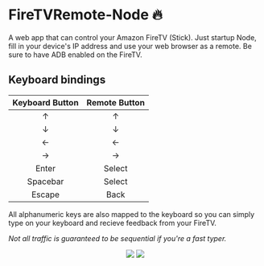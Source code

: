 # FireTVRemote-Node :fire:
A web app that can control your Amazon FireTV (Stick). Just startup Node, fill in your device's IP address and use your web browser as a remote.
Be sure to have ADB enabled on the FireTV.

## Keyboard bindings
|Keyboard Button|Remote Button|
|:-------------:|:-----------:|
|↑              |↑            |
|↓              |↓            |
|←              |←            |
|→              |→            |
|Enter          |Select       |
|Spacebar       |Select       |
|Escape         |Back         |

All alphanumeric keys are also mapped to the keyboard so you can simply type on your keyboard and recieve feedback from your FireTV.

*Not all traffic is guaranteed to be sequential if you're a fast typer.*

<center><img src="http://i.imgur.com/hWTlubK.png">
<img src="http://i.imgur.com/MCPluXk.png"></center>
